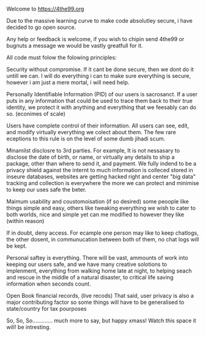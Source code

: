 Welcome to https://4the99.org

Due to the massive learning curve to make code absolutley secure, i have decided to go open source. 

Any help or feedback is welcome, if you wish to chipin send 4the99 or bugnuts a message we would be vastly greatfull for it. 

All code must folow the folowing principles: 

Security without compromise. If it cant be done secure, then we dont do it untill we can.
I will do everything i can to make sure everything is secure, however i am just a mere mortal, i will need help. 

Personally Identifiable Information (PID) of our users is sacrosanct.
If a user puts in any information that could be used to trace them back to their true identity, we protect it with anything and everything that we feesably can do so. (econimes of scale) 

Users have complete control of their information. 
All users can see, edit, and modify virtually everything we colect about them. The few rare eceptions to this rule is on the level of some dumb jihadi scum. 

Minamilst disclosre to 3rd parties. 
For example, It is not nessasary to disclose the date of birth, or name, or virtually any details to ship a package, other than where to send it, and payment. We fully indend to be a privacy shield against the internt to much information is colleced stored in inseure databases, websites are getting hacked right and center "big data" tracking and collection is everywhere the more we can protect and minimise to keep our uses safe the beter. 

Maimum usability and coustomoisation (if so desired) some peoople like things simple and easy, others like tweaking everything we wish to cater to both worlds, nice and simple yet can me modified to however they like (within reason) 

If in doubt, deny access. 
For ecample one person may like to keep chatlogs, the other dosent, in communucation between both of them, no chat logs will be kept. 

Personal saftey is everything. 
There will be vast, ammounts of work into keeping our users safe, and we have many creative solotions to implenment, everything from walking home late at night, to helping seach and rescue in the middle of a natural disaster, to critical life saving information when seconds count. 

Open Book financial records, (live recods) That said, user privacy is also a major contributing factor so some things will have to be generalised to state/country for tax pourposes 

So, So, So............. much more to say, but happy xmass! Watch this space it will! be intresting. 
